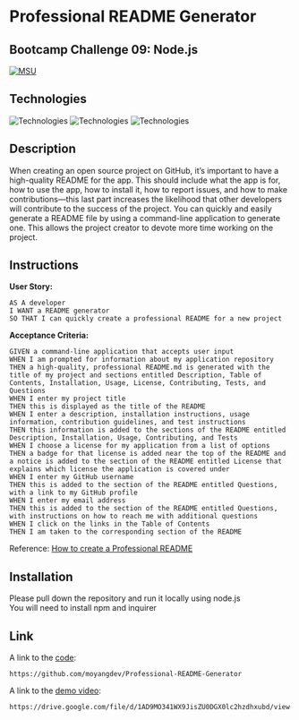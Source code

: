 # Professional README Generator
## Bootcamp Challenge 09: Node.js
[![MSU](https://img.shields.io/badge/MSU-Coding%20Bootcamp-green/)](https://bootcamp.msu.edu/)

## Technologies
![Technologies](https://img.shields.io/badge/-JavaScript-007396?logo=JavaScript&logoColor=white)
![Technologies](https://img.shields.io/badge/Node.js-43853D?logoColor=white)
![Technologies](https://img.shields.io/badge/-Git-F05032?logo=Git&logoColor=white)



## Description
When creating an open source project on GitHub, it’s important to have a high-quality README for the app. This should include what the app is for, how to use the app, how to install it, how to report issues, and how to make contributions—this last part increases the likelihood that other developers will contribute to the success of the project. You can quickly and easily generate a README file by using a command-line application to generate one. This allows the project creator to devote more time working on the project.

## Instructions
<b>User Story:</b><br />
```
AS A developer
I WANT a README generator
SO THAT I can quickly create a professional README for a new project
```

<b>Acceptance Criteria:</b><br />
```
GIVEN a command-line application that accepts user input
WHEN I am prompted for information about my application repository
THEN a high-quality, professional README.md is generated with the title of my project and sections entitled Description, Table of Contents, Installation, Usage, License, Contributing, Tests, and Questions
WHEN I enter my project title
THEN this is displayed as the title of the README
WHEN I enter a description, installation instructions, usage information, contribution guidelines, and test instructions
THEN this information is added to the sections of the README entitled Description, Installation, Usage, Contributing, and Tests
WHEN I choose a license for my application from a list of options
THEN a badge for that license is added near the top of the README and a notice is added to the section of the README entitled License that explains which license the application is covered under
WHEN I enter my GitHub username
THEN this is added to the section of the README entitled Questions, with a link to my GitHub profile
WHEN I enter my email address
THEN this is added to the section of the README entitled Questions, with instructions on how to reach me with additional questions
WHEN I click on the links in the Table of Contents
THEN I am taken to the corresponding section of the README
```

Reference: [How to create a Professional README](https://coding-boot-camp.github.io/full-stack/github/professional-readme-guide)

## Installation
Please pull down the repository and run it locally using node.js <br />
You will need to install npm and inquirer <br />

## Link
A link to the [code](https://github.com/moyangdev/Professional-README-Generator):
```
https://github.com/moyangdev/Professional-README-Generator
```
A link to the [demo video](https://drive.google.com/file/d/1AD9MO341WX9JisZU0DGX0lc2hzdhxubd/view):
```
https://drive.google.com/file/d/1AD9MO341WX9JisZU0DGX0lc2hzdhxubd/view
```
